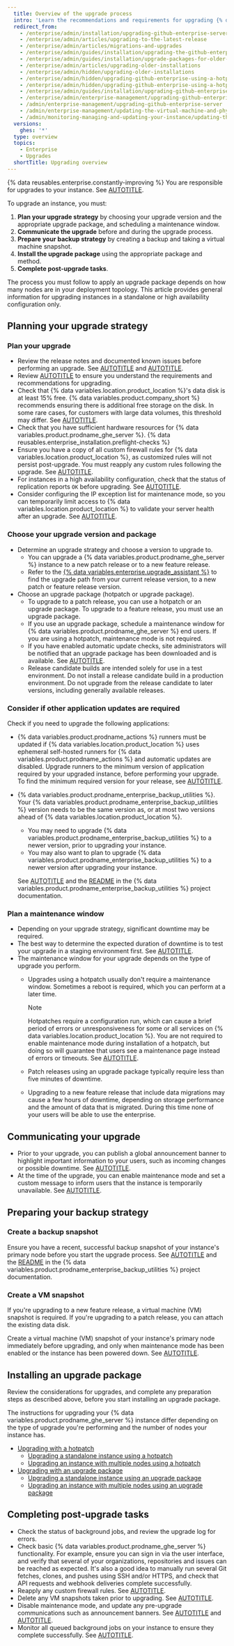 ```yaml
---
  title: Overview of the upgrade process
  intro: 'Learn the recommendations and requirements for upgrading {% data variables.product.prodname_ghe_server %}, so you can plan and test your upgrade strategy.'
  redirect_from:
    - /enterprise/admin/installation/upgrading-github-enterprise-server
    - /enterprise/admin/articles/upgrading-to-the-latest-release
    - /enterprise/admin/articles/migrations-and-upgrades
    - /enterprise/admin/guides/installation/upgrading-the-github-enterprise-virtual-machine
    - /enterprise/admin/guides/installation/upgrade-packages-for-older-releases
    - /enterprise/admin/articles/upgrading-older-installations
    - /enterprise/admin/hidden/upgrading-older-installations
    - /enterprise/admin/hidden/upgrading-github-enterprise-using-a-hotpatch-early-access-program
    - /enterprise/admin/hidden/upgrading-github-enterprise-using-a-hotpatch
    - /enterprise/admin/guides/installation/upgrading-github-enterprise
    - /enterprise/admin/enterprise-management/upgrading-github-enterprise-server
    - /admin/enterprise-management/upgrading-github-enterprise-server
    - /admin/enterprise-management/updating-the-virtual-machine-and-physical-resources/upgrading-github-enterprise-server
    - /admin/monitoring-managing-and-updating-your-instance/updating-the-virtual-machine-and-physical-resources/upgrading-github-enterprise-server
  versions:
    ghes: '*'
  type: overview
  topics:
    - Enterprise
    - Upgrades
  shortTitle: Upgrading overview
---
```


{% data reusables.enterprise.constantly-improving %} You are responsible for upgrades to your instance. See [AUTOTITLE](/admin/overview/about-upgrades-to-new-releases).

To upgrade an instance, you must:
1. **Plan your upgrade strategy** by choosing your upgrade version and the appropriate upgrade package, and scheduling a maintenance window.
1. **Communicate the upgrade** before and during the upgrade process.
1. **Prepare your backup strategy** by creating a backup and taking a virtual machine snapshot.
1. **Install the upgrade package** using the appropriate package and method.
1. **Complete post-upgrade tasks**.

The process you must follow to apply an upgrade package depends on how many nodes are in your deployment topology. This article provides general information for upgrading instances in a standalone or high availability configuration only.

## Planning your upgrade strategy

### Plan your upgrade

* Review the release notes and documented known issues before performing an upgrade. See [AUTOTITLE](/admin/release-notes) and [AUTOTITLE](/admin/upgrading-your-instance/troubleshooting-upgrades/known-issues-with-upgrades-to-your-instance).
* Review [AUTOTITLE](/admin/enterprise-management/updating-the-virtual-machine-and-physical-resources/upgrade-requirements) to ensure you understand the requirements and recommendations for upgrading.
* Check that {% data variables.location.product_location %}'s data disk is at least 15% free. {% data variables.product.company_short %} recommends ensuring there is additional free storage on the disk. In some rare cases, for customers with large data volumes, this threshold may differ. See [AUTOTITLE](/admin/monitoring-managing-and-updating-your-instance/updating-the-virtual-machine-and-physical-resources/increasing-storage-capacity).
* Check that you have sufficient hardware resources for {% data variables.product.prodname_ghe_server %}. {% data reusables.enterprise_installation.preflight-checks %}
* Ensure you have a copy of all custom firewall rules for {% data variables.location.product_location %}, as customized rules will not persist post-upgrade. You must reapply any custom rules following the upgrade. See [AUTOTITLE](/admin/configuring-settings/configuring-network-settings/configuring-built-in-firewall-rules).
* For instances in a high availability configuration, check that the status of replication reports `OK` before upgrading. See [AUTOTITLE](/admin/monitoring-and-managing-your-instance/configuring-high-availability/monitoring-a-high-availability-configuration).
* Consider configuring the IP exception list for maintenance mode, so you can temporarily limit access to {% data variables.location.product_location %} to validate your server health after an upgrade. See [AUTOTITLE](/admin/administering-your-instance/configuring-maintenance-mode/enabling-and-scheduling-maintenance-mode).

### Choose your upgrade version and package

* Determine an upgrade strategy and choose a version to upgrade to.
  * You can upgrade a {% data variables.product.prodname_ghe_server %} instance to a new patch release or to a new feature release.
  * Refer to the [{% data variables.enterprise.upgrade_assistant %}](https://support.github.com/enterprise/server-upgrade) to find the upgrade path from your current release version, to a new patch or feature release version.
* Choose an upgrade package (hotpatch or upgrade package).
  * To upgrade to a patch release, you can use a hotpatch or an upgrade package. To upgrade to a feature release, you must use an upgrade package.
  * If you use an upgrade package, schedule a maintenance window for {% data variables.product.prodname_ghe_server %} end users. If you are using a hotpatch, maintenance mode is not required.
  * If you have enabled automatic update checks, site administrators will be notified that an upgrade package has been downloaded and is available. See [AUTOTITLE](/admin/upgrading-your-instance/preparing-to-upgrade/enabling-automatic-update-checks).
  * Release candidate builds are intended solely for use in a test environment. Do not install a release candidate build in a production environment. Do not upgrade from the release candidate to later versions, including generally available releases.

### Consider if other application updates are required

Check if you need to upgrade the following applications:

* {% data variables.product.prodname_actions %} runners must be updated if {% data variables.location.product_location %} uses ephemeral self-hosted runners for {% data variables.product.prodname_actions %} and automatic updates are disabled. Upgrade runners to the minimum version of application required by your upgraded instance, before performing your upgrade. To find the minimum required version for your release, see [AUTOTITLE](/admin/all-releases#minimum-github-actions-runner-application-versions).
* {% data variables.product.prodname_enterprise_backup_utilities %}. Your {% data variables.product.prodname_enterprise_backup_utilities %} version needs to be the same version as, or at most two versions ahead of {% data variables.location.product_location %}.
  * You may need to upgrade {% data variables.product.prodname_enterprise_backup_utilities %} to a newer version, prior to upgrading your instance.
  * You may also want to plan to upgrade {% data variables.product.prodname_enterprise_backup_utilities %} to a newer version after upgrading your instance.

   See [AUTOTITLE](/admin/backing-up-and-restoring-your-instance/configuring-backups-on-your-instance) and the [README](https://github.com/github/backup-utils#readme) in the {% data variables.product.prodname_enterprise_backup_utilities %} project documentation.

### Plan a maintenance window

* Depending on your upgrade strategy, significant downtime may be required.
* The best way to determine the expected duration of downtime is to test your upgrade in a staging environment first. See [AUTOTITLE](/admin/installing-your-enterprise-server/setting-up-a-github-enterprise-server-instance/setting-up-a-staging-instance).
* The maintenance window for your upgrade depends on the type of upgrade you perform.
  * Upgrades using a hotpatch usually don't require a maintenance window. Sometimes a reboot is required, which you can perform at a later time.

    > [!NOTE]
    > Hotpatches require a configuration run, which can cause a brief period of errors or unresponsiveness for some or all services on {% data variables.location.product_location %}. You are not required to enable maintenance mode during installation of a hotpatch, but doing so will guarantee that users see a maintenance page instead of errors or timeouts. See [AUTOTITLE](/admin/configuration/configuring-your-enterprise/enabling-and-scheduling-maintenance-mode).
  * Patch releases using an upgrade package typically require less than five minutes of downtime.
  * Upgrading to a new feature release that include data migrations may cause a few hours of downtime, depending on storage performance and the amount of data that is migrated. During this time none of your users will be able to use the enterprise.

## Communicating your upgrade

* Prior to your upgrade, you can publish a global announcement banner to highlight important information to your users, such as incoming changes or possible downtime. See [AUTOTITLE](/admin/user-management/managing-users-in-your-enterprise/customizing-user-messages-for-your-enterprise#creating-a-global-announcement-banner).
* At the time of the upgrade, you can enable maintenance mode and set a custom message to inform users that the instance is temporarily unavailable. See [AUTOTITLE](/admin/configuration/configuring-your-enterprise/enabling-and-scheduling-maintenance-mode).

## Preparing your backup strategy

### Create a backup snapshot

Ensure you have a recent, successful backup snapshot of your instance's primary node before you start the upgrade process. See [AUTOTITLE](/admin/backing-up-and-restoring-your-instance/configuring-backups-on-your-instance) and the [README](https://github.com/github/backup-utils#readme) in the {% data variables.product.prodname_enterprise_backup_utilities %} project documentation.

### Create a VM snapshot

If you're upgrading to a new feature release, a virtual machine (VM) snapshot is required. If you're upgrading to a patch release, you can attach the existing data disk.

Create a virtual machine (VM) snapshot of your instance's primary node immediately before upgrading, and only when maintenance mode has been enabled or the instance has been powered down. See [AUTOTITLE](/admin/upgrading-your-instance/preparing-to-upgrade/taking-a-snapshot).

## Installing an upgrade package

Review the considerations for upgrades, and complete any preparation steps as described above, before you start installing an upgrade package.

The instructions for upgrading your {% data variables.product.prodname_ghe_server %} instance differ depending on the type of upgrade you're performing and the number of nodes your instance has.

* [Upgrading with a hotpatch](/admin/upgrading-your-instance/performing-an-upgrade/upgrading-with-a-hotpatch#upgrading-with-a-hotpatch)
  * [Upgrading a standalone instance using a hotpatch](/admin/upgrading-your-instance/performing-an-upgrade/upgrading-with-a-hotpatch#upgrading-a-standalone-instance-using-a-hotpatch)
  * [Upgrading an instance with multiple nodes using a hotpatch](/admin/upgrading-your-instance/performing-an-upgrade/upgrading-with-a-hotpatch#upgrading-an-instance-with-multiple-nodes-using-a-hotpatch)
* [Upgrading with an upgrade package](/admin/upgrading-your-instance/performing-an-upgrade/upgrading-with-an-upgrade-package#upgrading-with-an-upgrade-package)
  * [Upgrading a standalone instance using an upgrade package](/admin/upgrading-your-instance/performing-an-upgrade/upgrading-with-an-upgrade-package#upgrading-a-standalone-instance-using-an-upgrade-package)
  * [Upgrading an instance with multiple nodes using an upgrade package](/admin/upgrading-your-instance/performing-an-upgrade/upgrading-with-an-upgrade-package#upgrading-an-instance-with-multiple-nodes-using-an-upgrade-package)

## Completing post-upgrade tasks

* Check the status of background jobs, and review the upgrade log for errors.
* Check basic {% data variables.product.prodname_ghe_server %} functionality. For example, ensure you can sign in via the user interface, and verify that several of your organizations, repositories and issues can be reached as expected. It's also a good idea to manually run several Git fetches, clones, and pushes using SSH and/or HTTPS, and check that API requests and webhook deliveries complete successfully.
* Reapply any custom firewall rules. See [AUTOTITLE](/admin/configuring-settings/configuring-network-settings/configuring-built-in-firewall-rules).
* Delete any VM snapshots taken prior to upgrading. See [AUTOTITLE](/admin/upgrading-your-instance/preparing-to-upgrade/taking-a-snapshot).
* Disable maintenance mode, and update any pre-upgrade communications such as announcement banners. See [AUTOTITLE](/admin/user-management/managing-users-in-your-enterprise/customizing-user-messages-for-your-enterprise#creating-a-global-announcement-banner) and [AUTOTITLE](/admin/configuration/configuring-your-enterprise/enabling-and-scheduling-maintenance-mode).
* Monitor all queued background jobs on your instance to ensure they complete successfully. See [AUTOTITLE](/admin/administering-your-instance/administering-your-instance-from-the-command-line/command-line-utilities).
